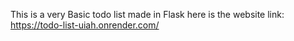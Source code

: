 This is a very Basic todo list made in Flask
here is the website link: https://todo-list-uiah.onrender.com/

